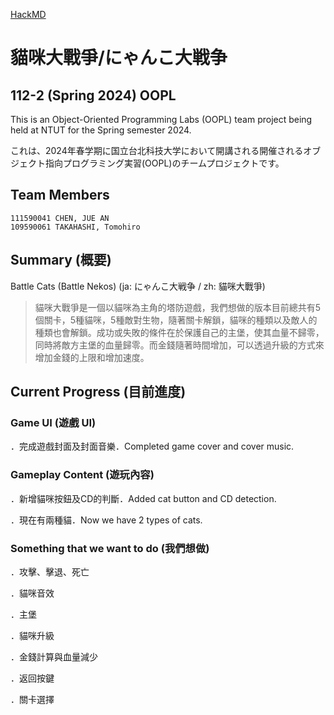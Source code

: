 [HackMD](https://hackmd.io/@JUEANC/JUEANC2024OOPL)



# 貓咪大戰爭/にゃんこ大戦争
## 112-2 (Spring 2024) OOPL
This is an Object-Oriented Programming Labs (OOPL) team project being held at NTUT for the Spring semester 2024.

これは、2024年春学期に国立台北科技大学において開講される開催されるオブジェクト指向プログラミング実習(OOPL)のチームプロジェクトです。

## Team Members
```
111590041 CHEN, JUE AN 
109590061 TAKAHASHI, Tomohiro
```

## Summary (概要)
Battle Cats (Battle Nekos) (ja: にゃんこ大戦争 / zh: 貓咪大戰爭)



> 貓咪大戰爭是一個以貓咪為主角的塔防遊戲，我們想做的版本目前總共有5個關卡，5種貓咪，5種敵對生物，隨著關卡解鎖，貓咪的種類以及敵人的種類也會解鎖。成功或失敗的條件在於保護自己的主堡，使其血量不歸零，同時將敵方主堡的血量歸零。而金錢隨著時間增加，可以透過升級的方式來增加金錢的上限和增加速度。

## Current Progress (目前進度)

### Game UI (遊戲 UI)
．完成遊戲封面及封面音樂．Completed game cover and cover music.
### Gameplay Content (遊玩內容)
．新增貓咪按鈕及CD的判斷．Added cat button and CD detection.

．現在有兩種貓．Now we have 2 types of cats.

### Something that we want to do (我們想做)
．攻擊、擊退、死亡

．貓咪音效

．主堡

．貓咪升級

．金錢計算與血量減少

．返回按鍵

．關卡選擇








